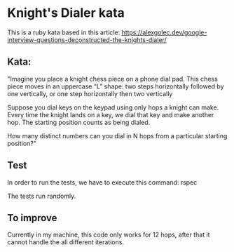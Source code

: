 # Knight's Dialer kata

This is a ruby kata based in this article:
 https://alexgolec.dev/google-interview-questions-deconstructed-the-knights-dialer/

## Kata:
"Imagine you place a knight chess piece on a phone dial pad. This chess piece moves in an uppercase “L” shape: two steps horizontally followed by one vertically, or one step horizontally then two vertically

Suppose you dial keys on the keypad using only hops a knight can make. Every time the knight lands on a key, we dial that key and make another hop. The starting position counts as being dialed.

How many distinct numbers can you dial in N hops from a particular starting position?"

## Test
In order to run the tests, we have to execute this command: rspec

The tests run randomly.

## To improve
Currently in my machine, this code only works for 12 hops, after that it cannot handle the all different iterations.

